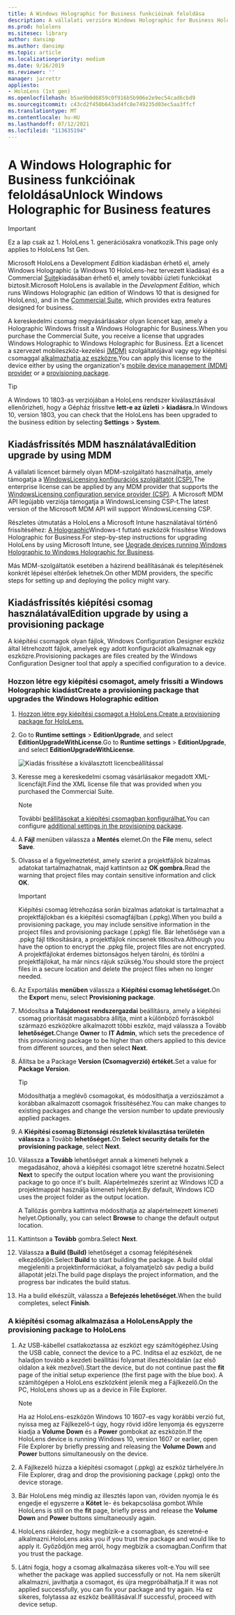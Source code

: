 ```yaml
---
title: A Windows Holographic for Business funkcióinak feloldása
description: A vállalati verzióra Windows Holographic for Business HoloLens funkciókat kínálnak, amelyek üzleti használatra vannak tervezve.
ms.prod: hololens
ms.sitesec: library
author: dansimp
ms.author: dansimp
ms.topic: article
ms.localizationpriority: medium
ms.date: 9/16/2019
ms.reviewer: ''
manager: jarrettr
appliesto:
- HoloLens (1st gen)
ms.openlocfilehash: b5ae9b0d6859c0f916b5b906e2e9ec54cad6cbd9
ms.sourcegitcommit: c43cd2f450b643ad4fc8e749235d03ec5aa3ffcf
ms.translationtype: MT
ms.contentlocale: hu-HU
ms.lasthandoff: 07/12/2021
ms.locfileid: "113635194"
---
```

# <a name="unlock-windows-holographic-for-business-features"></a><span data-ttu-id="1cffd-103">A Windows Holographic for Business funkcióinak feloldása</span><span class="sxs-lookup"><span data-stu-id="1cffd-103">Unlock Windows Holographic for Business features</span></span>

> [!IMPORTANT]
> <span data-ttu-id="1cffd-104">Ez a lap csak az 1. HoloLens 1. generációsakra vonatkozik.</span><span class="sxs-lookup"><span data-stu-id="1cffd-104">This page only applies to HoloLens 1st Gen.</span></span>

<span data-ttu-id="1cffd-105">Microsoft HoloLens a Development *Edition* kiadásban érhető el, amely Windows Holographic (a Windows 10 HoloLens-hez tervezett kiadása) és a Commercial [Suite](hololens-commercial-features.md)kiadásában érhető el, amely további üzleti funkciókat biztosít.</span><span class="sxs-lookup"><span data-stu-id="1cffd-105">Microsoft HoloLens is available in the *Development Edition*, which runs Windows Holographic (an edition of Windows 10 that is designed for HoloLens), and in the [Commercial Suite](hololens-commercial-features.md), which provides extra features designed for business.</span></span>

<span data-ttu-id="1cffd-106">A kereskedelmi csomag megvásárlásakor olyan licencet kap, amely a Holographic Windows frissít a Windows Holographic for Business.</span><span class="sxs-lookup"><span data-stu-id="1cffd-106">When you purchase the Commercial Suite, you receive a license that upgrades Windows Holographic to Windows Holographic for Business.</span></span> <span data-ttu-id="1cffd-107">Ezt a licencet a szervezet mobileszköz-kezelési [(MDM)](#edition-upgrade-by-using-mdm) szolgáltatójával vagy egy kiépítési csomaggal [alkalmazhatja az eszközre.](#edition-upgrade-by-using-a-provisioning-package)</span><span class="sxs-lookup"><span data-stu-id="1cffd-107">You can apply this license to the device either by using the organization's [mobile device management (MDM) provider](#edition-upgrade-by-using-mdm) or a [provisioning package](#edition-upgrade-by-using-a-provisioning-package).</span></span>

> [!TIP]
> <span data-ttu-id="1cffd-108">A Windows 10 1803-as verziójában a HoloLens rendszer kiválasztásával ellenőrizheti, hogy a Gépház frissítve **lett-e az üzleti**  >  **kiadásra.**</span><span class="sxs-lookup"><span data-stu-id="1cffd-108">In Windows 10, version 1803, you can check that the HoloLens has been upgraded to the business edition by selecting **Settings** > **System**.</span></span>

## <a name="edition-upgrade-by-using-mdm"></a><span data-ttu-id="1cffd-109">Kiadásfrissítés MDM használatával</span><span class="sxs-lookup"><span data-stu-id="1cffd-109">Edition upgrade by using MDM</span></span>

<span data-ttu-id="1cffd-110">A vállalati licencet bármely olyan MDM-szolgáltató használhatja, amely támogatja a [WindowsLicensing konfigurációs szolgáltatót (CSP).](https://msdn.microsoft.com/library/windows/hardware/dn904983.aspx)</span><span class="sxs-lookup"><span data-stu-id="1cffd-110">The enterprise license can be applied by any MDM provider that supports the [WindowsLicensing configuration service provider (CSP)](https://msdn.microsoft.com/library/windows/hardware/dn904983.aspx).</span></span> <span data-ttu-id="1cffd-111">A Microsoft MDM API legújabb verziója támogatja a WindowsLicensing CSP-t.</span><span class="sxs-lookup"><span data-stu-id="1cffd-111">The latest version of the Microsoft MDM API will support WindowsLicensing CSP.</span></span>

<span data-ttu-id="1cffd-112">Részletes útmutatás a HoloLens a Microsoft Intune használatával történő frissítéséhez: [A Holographic](/intune/holographic-upgrade)Windows-t futtató eszközök frissítése Windows Holographic for Business.</span><span class="sxs-lookup"><span data-stu-id="1cffd-112">For step-by-step instructions for upgrading HoloLens by using Microsoft Intune, see [Upgrade devices running Windows Holographic to Windows Holographic for Business](/intune/holographic-upgrade).</span></span>

 <span data-ttu-id="1cffd-113">Más MDM-szolgáltatók esetében a házirend beállításának és telepítésének konkrét lépései eltérőek lehetnek.</span><span class="sxs-lookup"><span data-stu-id="1cffd-113">On other MDM providers, the specific steps for setting up and deploying the policy might vary.</span></span>

## <a name="edition-upgrade-by-using-a-provisioning-package"></a><span data-ttu-id="1cffd-114">Kiadásfrissítés kiépítési csomag használatával</span><span class="sxs-lookup"><span data-stu-id="1cffd-114">Edition upgrade by using a provisioning package</span></span>

<span data-ttu-id="1cffd-115">A kiépítési csomagok olyan fájlok, Windows Configuration Designer eszköz által létrehozott fájlok, amelyek egy adott konfigurációt alkalmaznak egy eszközre.</span><span class="sxs-lookup"><span data-stu-id="1cffd-115">Provisioning packages are files created by the Windows Configuration Designer tool that apply a specified configuration to a device.</span></span>

### <a name="create-a-provisioning-package-that-upgrades-the-windows-holographic-edition"></a><span data-ttu-id="1cffd-116">Hozzon létre egy kiépítési csomagot, amely frissíti a Windows Holographic kiadást</span><span class="sxs-lookup"><span data-stu-id="1cffd-116">Create a provisioning package that upgrades the Windows Holographic edition</span></span>

1. [<span data-ttu-id="1cffd-117">Hozzon létre egy kiépítési csomagot a HoloLens.</span><span class="sxs-lookup"><span data-stu-id="1cffd-117">Create a provisioning package for HoloLens.</span></span>](hololens-provisioning.md)
1. <span data-ttu-id="1cffd-118">Go to **Runtime settings** > **EditionUpgrade**, and select **EditionUpgradeWithLicense**.</span><span class="sxs-lookup"><span data-stu-id="1cffd-118">Go to **Runtime settings** > **EditionUpgrade**, and select **EditionUpgradeWithLicense**.</span></span>

    ![Kiadás frissítése a kiválasztott licencbeállítással](images/icd1.png)

1. <span data-ttu-id="1cffd-120">Keresse meg a kereskedelmi csomag vásárlásakor megadott XML-licencfájlt.</span><span class="sxs-lookup"><span data-stu-id="1cffd-120">Find the XML license file that was provided when you purchased the Commercial Suite.</span></span>

    > [!NOTE]
    > <span data-ttu-id="1cffd-121">További [beállításokat a kiépítési csomagban konfigurálhat.](hololens-provisioning.md)</span><span class="sxs-lookup"><span data-stu-id="1cffd-121">You can configure [additional settings in the provisioning package](hololens-provisioning.md).</span></span>

1. <span data-ttu-id="1cffd-122">A **Fájl** menüben válassza a **Mentés** elemet.</span><span class="sxs-lookup"><span data-stu-id="1cffd-122">On the **File** menu, select **Save**.</span></span> 

1. <span data-ttu-id="1cffd-123">Olvassa el a figyelmeztetést, amely szerint a projektfájlok bizalmas adatokat tartalmazhatnak, majd kattintson az **OK gombra.**</span><span class="sxs-lookup"><span data-stu-id="1cffd-123">Read the warning that project files may contain sensitive information and click **OK**.</span></span>

    > [!IMPORTANT]
    > <span data-ttu-id="1cffd-124">Kiépítési csomag létrehozása során bizalmas adatokat is tartalmazhat a projektfájlokban és a kiépítési csomagfájlban (.ppkg).</span><span class="sxs-lookup"><span data-stu-id="1cffd-124">When you build a provisioning package, you may include sensitive information in the project files and provisioning package (.ppkg) file.</span></span> <span data-ttu-id="1cffd-125">Bár lehetősége van a .ppkg fájl titkosítására, a projektfájlok nincsenek titkosítva.</span><span class="sxs-lookup"><span data-stu-id="1cffd-125">Although you have the option to encrypt the .ppkg file, project files are not encrypted.</span></span> <span data-ttu-id="1cffd-126">A projektfájlokat érdemes biztonságos helyen tárolni, és törölni a projektfájlokat, ha már nincs rájuk szükség.</span><span class="sxs-lookup"><span data-stu-id="1cffd-126">You should store the project files in a secure location and delete the project files when no longer needed.</span></span>

1. <span data-ttu-id="1cffd-127">Az Exportálás **menüben** válassza a **Kiépítési csomag lehetőséget.**</span><span class="sxs-lookup"><span data-stu-id="1cffd-127">On the **Export** menu, select **Provisioning package**.</span></span>

1. <span data-ttu-id="1cffd-128">Módosítsa **a Tulajdonost** **rendszergazdai** beállításra, amely a kiépítési csomag prioritását magasabbra állítja, mint a különböző forrásokból származó eszközökre alkalmazott többi eszköz, majd válassza a Tovább **lehetőséget.**</span><span class="sxs-lookup"><span data-stu-id="1cffd-128">Change **Owner** to **IT Admin**, which sets the precedence of this provisioning package to be higher than others applied to this device from different sources, and then select **Next**.</span></span>

1. <span data-ttu-id="1cffd-129">Állítsa be a Package **Version (Csomagverzió) értékét.**</span><span class="sxs-lookup"><span data-stu-id="1cffd-129">Set a value for **Package Version**.</span></span>

    > [!TIP]
    > <span data-ttu-id="1cffd-130">Módosíthatja a meglévő csomagokat, és módosíthatja a verziószámot a korábban alkalmazott csomagok frissítéséhez.</span><span class="sxs-lookup"><span data-stu-id="1cffd-130">You can make changes to existing packages and change the version number to update previously applied packages.</span></span>

1. <span data-ttu-id="1cffd-131">A **Kiépítési csomag Biztonsági részletek kiválasztása területén válassza** a Tovább **lehetőséget.**</span><span class="sxs-lookup"><span data-stu-id="1cffd-131">On **Select security details for the provisioning package**, select **Next**.</span></span>

1. <span data-ttu-id="1cffd-132">Válassza **a Tovább** lehetőséget annak a kimeneti helynek a megadásához, ahová a kiépítési csomagot létre szeretné hozatni.</span><span class="sxs-lookup"><span data-stu-id="1cffd-132">Select **Next** to specify the output location where you want the provisioning package to go once it's built.</span></span> <span data-ttu-id="1cffd-133">Alapértelmezés szerint az Windows ICD a projektmappát használja kimeneti helyként.</span><span class="sxs-lookup"><span data-stu-id="1cffd-133">By default, Windows ICD uses the project folder as the output location.</span></span>

    <span data-ttu-id="1cffd-134">A Tallózás gombra  kattintva módosíthatja az alapértelmezett kimeneti helyet.</span><span class="sxs-lookup"><span data-stu-id="1cffd-134">Optionally, you can select **Browse** to change the default output location.</span></span>

1. <span data-ttu-id="1cffd-135">Kattintson a **Tovább** gombra.</span><span class="sxs-lookup"><span data-stu-id="1cffd-135">Select **Next**.</span></span>

1. <span data-ttu-id="1cffd-136">Válassza **a Build (Build)** lehetőséget a csomag felépítésének elkezdődjön.</span><span class="sxs-lookup"><span data-stu-id="1cffd-136">Select **Build** to start building the package.</span></span> <span data-ttu-id="1cffd-137">A build oldal megjeleníti a projektinformációkat, a folyamatjelző sáv pedig a build állapotát jelzi.</span><span class="sxs-lookup"><span data-stu-id="1cffd-137">The build page displays the project information, and the progress bar indicates the build status.</span></span>

1. <span data-ttu-id="1cffd-138">Ha a build elkészült, válassza a **Befejezés lehetőséget.**</span><span class="sxs-lookup"><span data-stu-id="1cffd-138">When the build completes, select **Finish**.</span></span>

### <a name="apply-the-provisioning-package-to-hololens"></a><span data-ttu-id="1cffd-139">A kiépítési csomag alkalmazása a HoloLens</span><span class="sxs-lookup"><span data-stu-id="1cffd-139">Apply the provisioning package to HoloLens</span></span>

1. <span data-ttu-id="1cffd-140">Az USB-kábellel csatlakoztassa az eszközt egy számítógéphez.</span><span class="sxs-lookup"><span data-stu-id="1cffd-140">Using the USB cable, connect the device to a PC.</span></span> <span data-ttu-id="1cffd-141">Indítsa el az eszközt, de  ne haladjon tovább a kezdeti beállítási folyamat illesztésoldalán (az első oldalon a kék mezővel).</span><span class="sxs-lookup"><span data-stu-id="1cffd-141">Start the device, but do not continue past the **fit** page of the initial setup experience (the first page with the blue box).</span></span> <span data-ttu-id="1cffd-142">A számítógépen a HoloLens eszközként jelenik meg a Fájlkezelő.</span><span class="sxs-lookup"><span data-stu-id="1cffd-142">On the PC, HoloLens shows up as a device in File Explorer.</span></span>

    > [!NOTE]
    > <span data-ttu-id="1cffd-143">Ha az HoloLens-eszközön Windows 10 1607-es vagy korábbi verzió fut, nyissa meg az Fájlkezelő-t úgy, hogy rövid időre lenyomja és egyszerre kiadja a **Volume Down** és a **Power** gombokat az eszközön.</span><span class="sxs-lookup"><span data-stu-id="1cffd-143">If the HoloLens device is running Windows 10, version 1607 or earlier, open File Explorer by briefly pressing and releasing the **Volume Down** and **Power** buttons simultaneously on the device.</span></span>

1. <span data-ttu-id="1cffd-144">A Fájlkezelő húzza a kiépítési csomagot (.ppkg) az eszköz tárhelyére.</span><span class="sxs-lookup"><span data-stu-id="1cffd-144">In File Explorer, drag and drop the provisioning package (.ppkg) onto the device storage.</span></span>

1. <span data-ttu-id="1cffd-145">Bár HoloLens még mindig az  illesztés lapon van, röviden  nyomja le és engedje el egyszerre a **Kötet** le- és bekapcsolása gombot.</span><span class="sxs-lookup"><span data-stu-id="1cffd-145">While HoloLens is still on the **fit** page, briefly press and release the **Volume Down** and **Power** buttons simultaneously again.</span></span>

1. <span data-ttu-id="1cffd-146">HoloLens rákérdez, hogy megbízik-e a csomagban, és szeretné-e alkalmazni.</span><span class="sxs-lookup"><span data-stu-id="1cffd-146">HoloLens asks you if you trust the package and would like to apply it.</span></span> <span data-ttu-id="1cffd-147">Győződjön meg arról, hogy megbízik a csomagban.</span><span class="sxs-lookup"><span data-stu-id="1cffd-147">Confirm that you trust the package.</span></span>

1. <span data-ttu-id="1cffd-148">Látni fogja, hogy a csomag alkalmazása sikeres volt-e.</span><span class="sxs-lookup"><span data-stu-id="1cffd-148">You will see whether the package was applied successfully or not.</span></span> <span data-ttu-id="1cffd-149">Ha nem sikerült alkalmazni, javíthatja a csomagot, és újra megpróbálhatja.</span><span class="sxs-lookup"><span data-stu-id="1cffd-149">If it was not applied successfully, you can fix your package and try again.</span></span> <span data-ttu-id="1cffd-150">Ha ez sikeres, folytassa az eszköz beállításával.</span><span class="sxs-lookup"><span data-stu-id="1cffd-150">If successful, proceed with device setup.</span></span>
